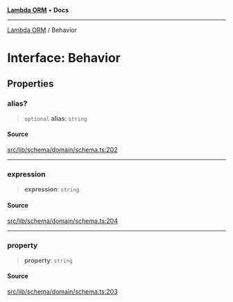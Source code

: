 [**Lambda ORM**](../README.md) • **Docs**

***

[Lambda ORM](../README.md) / Behavior

# Interface: Behavior

## Properties

### alias?

> `optional` **alias**: `string`

#### Source

[src/lib/schema/domain/schema.ts:202](https://github.com/lambda-orm/lambdaorm-base/blob/e3a7772bb5fa4082532c38729067cbcb8dfa89b9/src/lib/schema/domain/schema.ts#L202)

***

### expression

> **expression**: `string`

#### Source

[src/lib/schema/domain/schema.ts:204](https://github.com/lambda-orm/lambdaorm-base/blob/e3a7772bb5fa4082532c38729067cbcb8dfa89b9/src/lib/schema/domain/schema.ts#L204)

***

### property

> **property**: `string`

#### Source

[src/lib/schema/domain/schema.ts:203](https://github.com/lambda-orm/lambdaorm-base/blob/e3a7772bb5fa4082532c38729067cbcb8dfa89b9/src/lib/schema/domain/schema.ts#L203)

